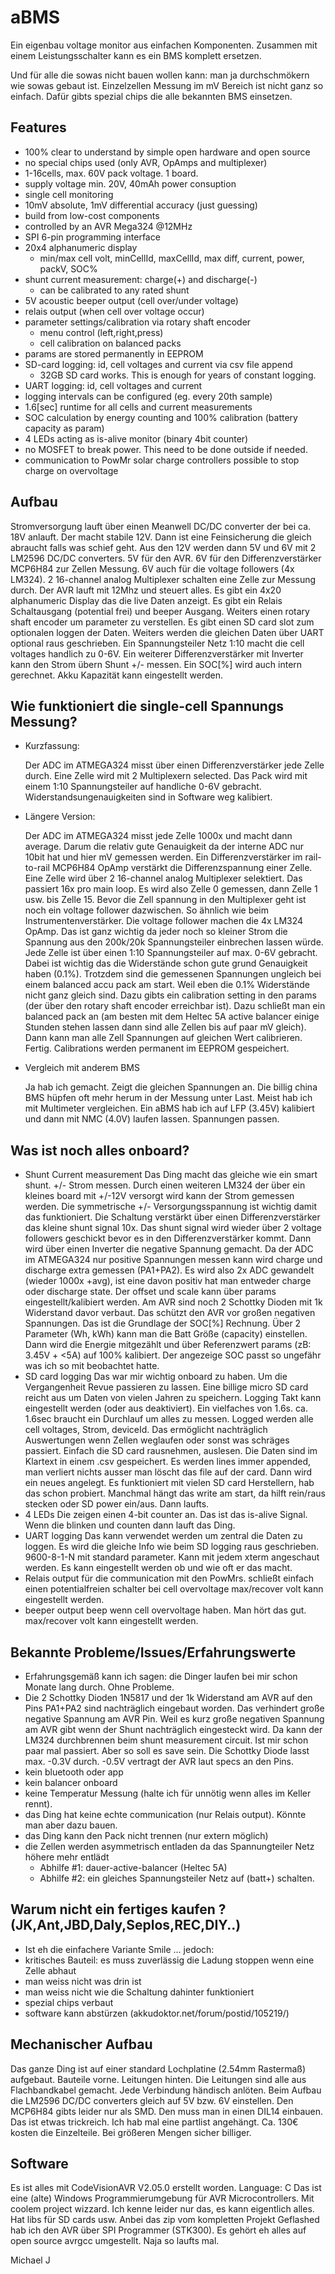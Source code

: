 # aBMS

Ein eigenbau voltage monitor aus einfachen Komponenten.
Zusammen mit einem Leistungsschalter kann es ein BMS komplett ersetzen.

Und für alle die sowas nicht bauen wollen kann: man ja durchschmökern wie sowas gebaut ist.
Einzelzellen Messung im mV Bereich ist nicht ganz so einfach.
Dafür gibts spezial chips die alle bekannten BMS einsetzen.
 
## Features
- 100% clear to understand by simple open hardware and open source
- no special chips used (only AVR, OpAmps and multiplexer)
- 1-16cells, max. 60V pack voltage. 1 board.
- supply voltage min. 20V, 40mAh power consuption
- single cell monitoring
- 10mV absolute, 1mV differential accuracy (just guessing)
- build from low-cost components
- controlled by an AVR Mega324 @12MHz
- SPI 6-pin programming interface
- 20x4 alphanumeric display
  - min/max cell volt, minCellId, maxCellId, max diff, current, power, packV, SOC%
- shunt current measurement: charge(+) and discharge(-)
  - can be calibrated to any rated shunt
- 5V acoustic beeper output (cell over/under voltage)
- relais output (when cell over voltage occur)
- parameter settings/calibration via rotary shaft encoder
  - menu control (left,right,press)
  - cell calibration on balanced packs
- params are stored permanently in EEPROM
- SD-card logging: id, cell voltages and current via csv file append
  - 32GB SD card works. This is enough for years of constant logging.
- UART logging: id, cell voltages and current
- logging intervals can be configured (eg. every 20th sample)
- 1.6[sec] runtime for all cells and current measurements
- SOC calculation by energy counting and 100% calibration (battery capacity as param)
- 4 LEDs acting as is-alive monitor (binary 4bit counter)
- no MOSFET to break power. This need to be done outside if needed.
- communication to PowMr solar charge controllers possible to stop charge on overvoltage

## Aufbau
  Stromversorgung lauft über einen Meanwell DC/DC converter der bei ca. 18V anlauft.
  Der macht stabile 12V.
  Dann ist eine Feinsicherung die gleich abraucht falls was schief geht.
  Aus den 12V werden dann 5V und 6V mit 2 LM2596 DC/DC converters.
  5V für den AVR. 6V für den Differenzverstärker MCP6H84 zur Zellen Messung.
  6V auch für die voltage followers (4x LM324).
  2 16-channel analog Multiplexer schalten eine Zelle zur Messung durch.
  Der AVR lauft mit 12Mhz und steuert alles.
  Es gibt ein 4x20 alphanumeric Display das die live Daten anzeigt.
  Es gibt ein Relais Schaltausgang (potential frei) und beeper Ausgang.
  Weiters einen rotary shaft encoder um parameter zu verstellen.
  Es gibt einen SD card slot zum optionalen loggen der Daten.
  Weiters werden die gleichen Daten über UART optional raus geschrieben.
  Ein Spannungsteiler Netz 1:10 macht die cell voltages handlich zu 0-6V.
  Ein weiterer Differenzverstärker mit Inverter kann den Strom übern Shunt +/- messen.
  Ein SOC[%] wird auch intern gerechnet. Akku Kapazität kann eingestellt werden.

## Wie funktioniert die single-cell Spannungs Messung?
- Kurzfassung:

  Der ADC im ATMEGA324 misst über einen Differenzverstärker jede Zelle durch.
  Eine Zelle wird mit 2 Multiplexern selected.
  Das Pack wird mit einem 1:10 Spannungsteiler auf handliche 0-6V gebracht.
  Widerstandsungenauigkeiten sind in Software weg kalibiert.

- Längere Version:

  Der ADC im ATMEGA324 misst jede Zelle 1000x und macht dann average. Darum die relativ gute
  Genauigkeit da der interne ADC nur 10bit hat und hier mV gemessen werden.
  Ein Differenzverstärker im rail-to-rail MCP6H84 OpAmp verstärkt die Differenzspannung einer Zelle.
  Eine Zelle wird über 2 16-channel analog Multiplexer selektiert.
  Das passiert 16x pro main loop. Es wird also Zelle 0 gemessen, dann Zelle 1 usw. bis Zelle 15.
  Bevor die Zell spannung in den Multiplexer geht ist noch ein voltage follower dazwischen.
  So ähnlich wie beim Instrumentenverstärker. Die voltage follower machen die 4x LM324 OpAmp.
  Das ist ganz wichtig da jeder noch so kleiner Strom die Spannung aus den 200k/20k Spannungsteiler
  einbrechen lassen würde.
  Jede Zelle ist über einen 1:10 Spannungsteiler auf max. 0-6V gebracht.
  Dabei ist wichtig das die Widerstände schon gute grund Genauigkeit haben (0.1%).
  Trotzdem sind die gemessenen Spannungen ungleich bei einem balanced accu pack am start.
  Weil eben die 0.1% Widerstände nicht ganz gleich sind.
  Dazu gibts ein calibration setting in den params (der über den rotary shaft encoder erreichbar ist).
  Dazu schließt man ein balanced pack an (am besten mit dem Heltec 5A active balancer einige Stunden stehen lassen
  dann sind alle Zellen bis auf paar mV gleich). Dann kann man alle Zell Spannungen auf gleichen
  Wert calibrieren. Fertig. Calibrations werden permanent im EEPROM gespeichert.

- Vergleich mit anderem BMS

  Ja hab ich gemacht. Zeigt die gleichen Spannungen an. Die billig china BMS hüpfen oft mehr herum in der Messung unter Last.
  Meist hab ich mit Multimeter vergleichen.
  Ein aBMS hab ich auf LFP (3.45V) kalibiert und dann mit NMC (4.0V) laufen lassen. Spannungen passen.

## Was ist noch alles onboard?
- Shunt Current measurement
  Das Ding macht das gleiche wie ein smart shunt. +/- Strom messen.
  Durch einen weiteren LM324 der über ein kleines board mit +/-12V versorgt wird kann der Strom gemessen werden.
  Die symmetrische +/- Versorgungsspannung ist wichtig damit das funktioniert.
  Die Schaltung verstärkt über einen Differenzverstärker das kleine shunt signal 10x.
  Das shunt signal wird wieder über 2 voltage followers geschickt bevor es in den Differenzverstärker kommt.
  Dann wird über einen Inverter die negative Spannung gemacht.
  Da der ADC im ATMEGA324 nur positive Spannungen messen kann wird charge und discharge extra gemessen (PA1+PA2).
  Es wird also 2x ADC gewandelt (wieder 1000x +avg), ist eine davon positiv hat man entweder charge oder discharge state.
  Der offset und scale kann über params eingestellt/kalibiert werden.
  Am AVR sind noch 2 Schottky Dioden mit 1k Widerstand davor verbaut. Das schützt den AVR vor großen negativen Spannungen.
  Das ist die Grundlage der SOC[%] Rechnung.
  Über 2 Parameter (Wh, kWh) kann man die Batt Größe (capacity) einstellen.
  Dann wird die Energie mitgezählt und über Referenzwert params (zB: 3.45V + <5A) auf 100% kalibiert.
  Der angezeige SOC passt so ungefähr was ich so mit beobachtet hatte.
- SD card logging
  Das war mir wichtig onboard zu haben. Um die Vergangenheit Revue passieren zu lassen.
  Eine billige micro SD card reicht aus um Daten von vielen Jahren zu speichern.
  Logging Takt kann eingestellt werden (oder aus deaktiviert). Ein vielfaches von 1.6s.
  ca. 1.6sec braucht ein Durchlauf um alles zu messen.
  Logged werden alle cell voltages, Strom, deviceId.
  Das ermöglicht nachträglich Auswertungen wenn Zellen weglaufen oder sonst was schräges passiert.
  Einfach die SD card rausnehmen, auslesen. Die Daten sind im Klartext in einem .csv gespeichert.
  Es werden lines immer appended, man verliert nichts ausser man löscht das file auf der card. Dann wird ein neues angelegt.
  Es funktioniert mit vielen SD card Herstellern, hab das schon probiert.
  Manchmal hängt das write am start, da hilft rein/raus stecken oder SD power ein/aus. Dann laufts.
- 4 LEDs
  Die zeigen einen 4-bit counter an.
  Das ist das is-alive Signal. Wenn die blinken und counten dann lauft das Ding.
- UART logging
  Das kann verwendet werden um zentral die Daten zu loggen.
  Es wird die gleiche Info wie beim SD logging raus geschrieben.
  9600-8-1-N mit standard parameter. Kann mit jedem xterm angeschaut werden.
  Es kann eingestellt werden ob und wie oft er das macht.
- Relais output
  für die communication mit den PowMrs.
  schließt einfach einen potentialfreien schalter bei cell overvoltage
  max/recover volt kann eingestellt werden.
- beeper output
  beep wenn cell overvoltage haben. Man hört das gut.
  max/recover volt kann eingestellt werden.

## Bekannte Probleme/Issues/Erfahrungswerte
- Erfahrungsgemäß kann ich sagen: die Dinger laufen bei mir schon Monate lang durch. Ohne Probleme.
- Die 2 Schottky Dioden 1N5817 und der 1k Widerstand am AVR auf den Pins PA1+PA2 sind nachträglich eingebaut worden.
  Das verhindert große negative Spannung am AVR Pin.
  Weil es kurz große negativen Spannung am AVR gibt wenn der Shunt nachträglich eingesteckt wird.
  Da kann der LM324 durchbrennen beim shunt measurement circuit. Ist mir schon paar mal passiert.
  Aber so soll es save sein.
  Die Schottky Diode lasst max. -0.3V durch. -0.5V vertragt der AVR laut specs an den Pins.
- kein bluetooth oder app
- kein balancer onboard
- keine Temperatur Messung (halte ich für unnötig wenn alles im Keller rennt).
- das Ding hat keine echte communication (nur Relais output). Könnte man aber dazu bauen.
- das Ding kann den Pack nicht trennen (nur extern möglich)
- die Zellen werden asymmetrisch entladen da das Spannungteiler Netz höhere mehr entlädt
  - Abhilfe #1: dauer-active-balancer (Heltec 5A)
  - Abhilfe #2: ein gleiches Spannungsteiler Netz auf (batt+) schalten.

## Warum nicht ein fertiges kaufen ? (JK,Ant,JBD,Daly,Seplos,REC,DIY..)
- Ist eh die einfachere Variante Smile ... jedoch:
- kritisches Bauteil: es muss zuverlässig die Ladung stoppen wenn eine Zelle abhaut
- man weiss nicht was drin ist
- man weiss nicht wie die Schaltung dahinter funktioniert
- spezial chips verbaut
- software kann abstürzen (akkudoktor.net/forum/postid/105219/)

## Mechanischer Aufbau
  Das ganze Ding ist auf einer standard Lochplatine (2.54mm Rastermaß) aufgebaut.
  Bauteile vorne. Leitungen hinten.
  Die Leitungen sind alle aus Flachbandkabel gemacht.
  Jede Verbindung händisch anlöten.
  Beim Aufbau die LM2596 DC/DC converters gleich auf 5V bzw. 6V einstellen.
  Den MCP6H84 gibts leider nur als SMD. Den muss man in einen DIL14 einbauen. Das ist etwas trickreich.
  Ich hab mal eine partlist angehängt. Ca. 130€ kosten die Einzelteile. Bei größeren Mengen sicher billiger.


## Software
  Es ist alles mit CodeVisionAVR V2.05.0 erstellt worden. Language: C
  Das ist eine (alte) Windows Programmierumgebung für AVR Microcontrollers. Mit coolem project wizzard.
  Ich kenne leider nur das, es kann eigentlich alles. Hat libs für SD cards usw.
  Anbei das zip vom kompletten Projekt
  Geflashed hab ich den AVR über SPI Programmer (STK300).
  Es gehört eh alles auf open source avrgcc umgestellt. Naja so laufts mal.

Michael J
